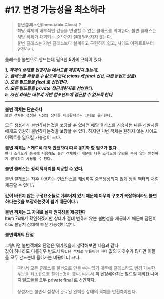 # #17. 변경 가능성을 최소하라

> 불변클래스란(Immutable Class) ?\
> 해당 객체의 내부적인 값들을 변경할 수 없는 클래스를 의미한다. 불변 클래스는 해당 객체가 파괴되는 순간까지 절대 달라지지 않는다.\
> 불변 클래스는 가변 클래스보다 설계하고 구현하기 쉽고, 사이드 이펙트로부터 안전하다.

클래스를 불변으로 만드는데 필요한 **5가지** 규칙이 있다.

_**1. 객체의 상태를 변경하는 메서드를 제공하지 않는데.**_\
_**2. 클래스를 확장할 수 없도록 한다.(class 에 final 선언, 다른방법도 있음)**_\
_**3. 모든 필드들을 final 로 선언한다.**_\
_**4. 모든 필드들을 private 접근제한자로 선언한다.**_\
_**5. 자신 외에는 내부의 가변 컴포넌트에 접근할 수 없도록 한다.**_

***

**불변 객체는 단순하다**\
`불변 객체는 생성된 시점의 상태를 파괴될때까지 그대로 유지한다.`

모든 생성자가 불변하다는것을 보장할 수 있다면 해당 클래스를 사용하는 다른 개발자들에게도 영원히 불변하다는것을 보장할 수 있다. 하지만 가변 객체는 원하지 않는 사이드 이펙트를 일으킬 가능성이 크다.



**불변 객체는 스레드에 대해 안전하여 따로 동기화 할 필요가 없다.**\
`여러 스레드가 동시에 사용해도 불변 객체이기 때문에 다른 스레드에 영향을 주지 않아 안전하게 공유하고 사용할 수 있다.`



**불변 클래스는 정적 팩터리를 제공할 수 있다.**

불변 클래스는 자주 사용하는 인스턴스를 캐싱하여 중복생성되지 않게 정적 팩터리 처럼 제공할 수 있다.\


**값이 바뀌지 않는 구성요소들로 이루어져 있기 때문에 아무리 구조가 복잡하더라도 불변하다는것을 보장하는것이 쉽기 때문이다.**\


**불변 객체는 그 자체로 실패 원자성을 제공한다**\
Item 76에서 확인하겠지만 상태가 절대 변하지 않는 불변성을 제공하기 때문에 잠깐이라도 불일치 상태에 빠질 가능성이 없다.

**불변객체의 단점**

그렇다면 불변객체의 단점은 뭐가있을지 생각해보면 다음과 같다\
값이 하나라도 다를경우 반드시 `독립된 객체로 만들어야 한다` 값의 가짓수가 많다면 이들을 모두 만드는데 들어가는 비용이 더 크다.

> 따라서 모든 클래스를 불변으로 만들 수는 없기 때문에 클래스라도 변경 가능한 부분을 최소한으로 줄이는것이 좋다. 따라서 **꼭 변경해야하는 필드릴 제외한 나머지 필드들을 모두 private final 로 선언하자.**\
> \
> 생성자는 불변식 설정이 완료된 완벽한 상태의 객체를 반환해야한다.
